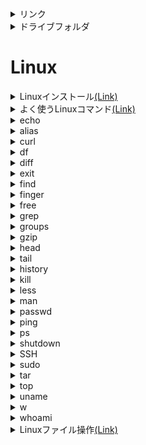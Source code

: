<details>  
  <summary>リンク</summary>

[[ boostnote.doc id="f152e97a-2752-4ef0-80e6-6e7a1940724a" ]]
[[ boostnote.doc id="18b87f0f-f08e-4dba-88cf-02bdc93323ed" ]]

</details>
<details>  
  <summary> ドライブフォルダ </summary><div>
  
  <a href="https://drive.google.com/drive/folders/1gBcU39HoN8ojK4kbKTYJj8MxPPMXkJnQ?usp=drive_link">ドライブフォルダ</a>
  </div></details> 

# Linux #

<details>
<summary>Linuxインストール<a href="https://gitlab.com/pascaliaasia/pav-training-program/basic-program/-/blob/tool/linux_basic/02.Install Linux virtual env.md">(Link)</a>
</summary><div>

  ## 2. Install Linux virtual environment
  - WIndowsへのInstall
  1. WindowsへのLinux環境として、まずはUbuntuをInstallする。
  1. WindowsでLinuxを動作可能にするために、「スタート」「設定」「アプリと機能」(右上に)「プログラムと機能」より、「Windowsの機能の有効化と無効化を選択。下記画像の「Linux用Windowsサブシステム」を有効にする。
  ![image.png](https://boostnote.io/api/teams/R3VwmLMvj/files/763f82a1cfde77cd8728bced0b94c745ec1d792e3b24bfe6c25004b1bd4848a6-image.png)
  1. WindowsストアよりUbuntuを検索、インストールする。
  ![image.png](https://boostnote.io/api/teams/R3VwmLMvj/files/709620534e09e09149d2eac8efab9ebcd8b0ce1a2bd3718384e747fb585f1908-image.png)
  1. 少しの後、ユーザ名とPWを登録する。
  ![image.png](https://boostnote.io/api/teams/R3VwmLMvj/files/fcf7a2e3d5ce42bf74616605a2a904b824b3cb2a2f5d421450c8b72605129509-image.png)
  :::note
  ユーザ名には入力規則があり、今回の例では「.」が引っ掛かった<br>
  PWの設定の際の入力時には画面上にPWの文字列が表示されないので注意
  :::
  </div></details> 

<details>
<summary>よく使うLinuxコマンド<a href="https://gitlab.com/pascaliaasia/pav-training-program/basic-program/-/blob/tool/linux_basic/03.Most often using Linux commands.md">(Link)</a>
</summary><div>

## 3. Most often using Linux commands ##
- ### 主要なコマンド ###
  <details><summary>cat</summary><div>

  catコマンド(concatenateの略)<br>
  ファイルに記載されている内容をコマンドラインに出力する。<br>
  エディタを使って中身を見るよりも素早く中身を確認でき、中身を変えてしまう危険もない。<br>
  /etc/passwdディレクトリで試してみる。
  ```
  cat /etc/passwd
  ``` 

  ![image.png](https://boostnote.io/api/teams/R3VwmLMvj/files/3ec3cdad0a4d003b1d8185135672f5a6effd1f28e34d6bfe8a20aa4bfc7c5395-image.png)
:::note
  対象のファイルについては、きちんと参照パスが現在位置から指定できる場所にいる必要がある。
:::
  出力したいファイルの内容がコンソールの画面上よりも大きい場合には、「| less」オプションを指定することでlessモードに入ることができる<br>
  lessモードでは、十字キーやPageUp PageDownキーを使用してファイルの中身を閲覧可能になる。<br>
  lessモードはqキーで終了できる。
</div></details>
<details><summary>echo</summary><div>

  
  echoコマンドでは、文字列をコンソール画面に出力することができる。<br>
  例えば、環境変数として持っている下記のような変数の内容を出力することもできる。
  ```
  $USER    --ユーザ名
  $HOME    --ユーザのホームディレクトリ
  $PATH    --コマンド検索パス
  ```

  環境変数には、「ユーザ名」「ユーザのホームディレクトリ」や何かのコマンドで指定した際に、対応するディレクトリパスを検索・取得する「パス」の指定などが記載されている。
:::info $PATH
  $PATHはコマンドサーチパスや、コマンド検索パスなどと呼ばれている。<br>
  Linuxの特徴として、**上記のパスに指定してあるディレクトリはパス名を省略してよい**という決まりがある。<br>
  Windowsと違い、カレントディレクトリにあったとしても**自分のファイルとは限らない**ため、コマンドを実行する際には必ずパス指定する必要がある。<br>
:::
  下記のようにコマンドを実施してみる。
  ```
  echo $USER
  echo $HOME
  echo $PATH
  ```

  ![image.png](https://boostnote.io/api/teams/R3VwmLMvj/files/6bf8393f5deab9fde36ff4d226e4be15240403392337d6244d64f2d3091a83a6-image.png)
  ユーザ名、ホームディレクトリ、パス内容が出力された。<br>
  下記のコマンドではビープ音/アラート音が出力される。
  ```
  echo -e "\a"
  ```
  ファイルに書き込むこともできる。
  ```
  echo 'line1
  line2
  line3' > test02
  ```
  ![image.png](https://boostnote.io/api/teams/R3VwmLMvj/files/0c3dfc9c56fe4960ac9c6810c2f1f7d852a321bc0c7b486f2c6940fe4188d74b-image.png)
:::note 改行
  シングルクォート(')で囲むことで、改行を含めてテキストファイルとして書き込みができる。
:::

  </div></details>
  <details><summary>alias</summary><div>

  aliasは別名という意味のコマンド。<br>
  コマンドや、コマンドをまとめたものなどに別名をつけ、一度のCallで呼び出すことができるようにする。
  ```
  alias hello = "echo my name is"    --「echo my name is」というコマンドとキーワードにhelloという名前を付ける。
  hello yuuki    --hello コマンドに文字列「yuuki」をつける
  ```
  
  ![image.png](https://boostnote.io/api/teams/R3VwmLMvj/files/fffbdfe29f3e68747f78412b91141d43a1d2e33aa5b01c230ebb0a732c7fbc88-image.png)
  `my name is yuuki    --出力結果`<br>
  定義した別名は、ターミナルの終了とともに定義も消える。<br>
  もし以後常に使いたいのであれば、ホームディレクトリ配下に「.bash_aliases」ファイルを作成し、定義を追加する。
  </div></details>
  <details><summary>curl</summary><div>

  URLやインターネットアドレスより、情報・ファイルを収集するツール。<br>
  デフォルトのLinuxには存在しない場合があるため、apt-getコマンドを使用してインストールする必要がある。<br>
  `sudo apt-get install curl        --管理者権限を使用してapt-getコマンドを使用し、curlツールをインストール`<br>
  ※管理者権限のPWを聞かれる。
  
  ![image.png](https://boostnote.io/api/teams/R3VwmLMvj/files/20c13578d002519a2ce9bf7ec327c1465d5cf09e0d8cdce2bde4e628e6c2cac1-image.png)
  実際に使ってみる。ここではGoogleのホームページより情報を取得する。
  ```
  curl https:://google.com -o google.com
  ```
  
  ![image.png](https://boostnote.io/api/teams/R3VwmLMvj/files/bf246605b625d416423eab439deff01d63c9b62063fd9f4f0f40c0a7c7dd62c3-image.png)
  取得結果を「google.com」という名前で格納しているので、確認する。
  
  ![image.png](https://boostnote.io/api/teams/R3VwmLMvj/files/2081afb77236bf0b3db9a671306f62c7c4ceb1758f6ddf6e443f51ac7d2fb1e1-image.png)
  コマンド実行中には、進行状況が出力されるため、不要な場合には,`-s`オプションをつける
    
  </div></details>
  <details><summary>df</summary><div>

  コンピュータ情報を出力するコマンド。<br>
  `-h`オプションをつけることで、人間が読める文字で出力され、`-x`オプションで指定したディレクトリを除外することも可能。
    
  ![image.png](https://boostnote.io/api/teams/R3VwmLMvj/files/39976196c789e03d28695a5a0da4a145248024af3803f62fce231ccc1be65cb1-image.png)

  </div></details>
  <details><summary>diff</summary><div>

  2つのテキストファイルを比較、差分を出力するコマンド。
  並べて表示するオプション`-y`、<br>
  幅の指定オプション`-W xx(Wは大文字xxは数字)`や、<br>
  記載内容が異なる点に焦点を当てるオプション`--suppress-common-lines`などがある。<br>
  ファイル作成から比較までを実施する。
  
  ![image.png](https://boostnote.io/api/teams/R3VwmLMvj/files/83e8eb892f7d0b5e4150e9e1de44130ef67c5d7314a2fc19b00e4a85c8f1bd0a-image.png)
    
  </div></details>
  <details><summary>exit</summary><div>

  ターミナル終了やシェルスクリプト実行終了、SSHのリモート接続の切断などで使用する。
  </div></details>
  
  <details><summary>find</summary><div>

  検索コマンド。<br>
  どのディレクトリから何のファイルを検索するかを指定することで実行可能。<br>
  ワイルドカードを使用することであいまい検索も可能で、`*`(任意の1文字以上)や、<br>
  `?`(任意の1文字)などを指定することで目的のファイルを探す。
  `-name` 名前の指定
  `-type` ファイルタイプの指定
  `-iname` 大文字小文字の区別なしでファイル名検索
  </div></details>
  
  <details><summary>finger</summary><div>

  ユーザの最終ログイン時刻、ユーザのホームディレクトリ、ユーザアカウントのフルネームなどのユーザ情報を表示する。
:::tip
  WindowsサブシステムのUnuntuでは正常動作しない可能性がある。<br>
  また、追加インストールの必要がある場合もある。<br>
  ※自環境では動作しなかった。
:::
  
  </div></details>
  
  <details><summary>free</summary><div>

  freeコマンドは、メモリ使用量の情報が表示される。<br>
  RAMの情報などが表示され、`-h`オプションにて人が読めるようにできる。
  </div></details>
  
  <details><summary>grep</summary><div>

  grepコマンドは、一致検索を実施するコマンド。<br>
  ファイルの中身を確認することができるので、例えば、テキストの中に「line2」と書かれた行のあるファイル。といった検索が可能。
  ```
    grep "line2" *.txt
  ```
  
  ![image.png](https://boostnote.io/api/teams/R3VwmLMvj/files/1d9bf71777f4fe7c34f1b24a333043cb5b8a99bcdf64c1fe71f3e19ea2ebc32b-image.png)
  ※拡張子がないファイルもあるので、ファイル名は正確に指定する必要がある。

  </div></details>
  
  <details><summary>groups</summary><div>

  ユーザが何グループ化を表示
  </div></details>
  
  <details><summary>gzip</summary><div>

  ファイル圧縮コマンド。デフォルトでは元ファイルは削除される。<br>
  オリジナルを確保したまま保存する場合には、`-k`オプションを設定する。
  
  ![image.png](https://boostnote.io/api/teams/R3VwmLMvj/files/074c17eed5e9b78dc7ceb8fee1e367bf390fe227644f2b5659b974a67edc3b09-image.png)

  </div></details>
  
  <details><summary>head</summary><div>

  catに似たコマンドで、ファイルの先頭10行のみ出力する。<br>
  `-n xx`(xxは数字)オプションにて、表示行数を指定できる。
  </div></details>
  
  <details><summary>tail</summary><div>

  headの末尾Ver
  </div></details>
  
  <details><summary>history</summary><div>

  履歴コマンド。<br>
  発行したコマンドの履歴を表示する。<br>
  履歴にある`!`と行番号を指定することで指定のコマンドを繰り返すことができる。`!2`など<br>
  また、`!!`で1つ前のコマンドを繰り返せる。
  </div></details>
  
  <details><summary>kill</summary><div>

  実行中のタスクを停止することができる。
  使用するにはプロセスID(PID)を指定する必要がある。
  ```
  ps -aux | grep pav02
  ```
  sleepコマンドで発生させたプロセスを停止した画像。
    
  ![image.png](https://boostnote.io/api/teams/R3VwmLMvj/files/72a192fc9b123887453c7dbac22477de87847492573a786de9000a2e06256d6e-image.png)

  </div></details>
  
  <details><summary>less</summary><div>

  catコマンドの際にも触れたコマンド、エディタを開かずに中身を見ることができ、<br>
  ファイルの中身をキースクロールで確認可能。<br>
  `less [ファイル名]`とすることで、lessコマンド単体でも使用可能。<br>
  
  パイプでつなぐことで、ほかのコマンドの結果をlessで見ることも可能。<br>
  ```
    ls -l | less
  ```
  </div></details>
  
  <details><summary>man</summary><div>

  manコマンドは、lessコマンド画面の形式で、manコマンドの内容を表示する。<br>
  内容としては、指定したコマンドのユーザマニュアルが表示される
  ```
    man ls
  ```
  
  ![image.png](https://boostnote.io/api/teams/R3VwmLMvj/files/7c1929479d11482164dde82b2618778f0c8db7859f867af3b4310f6af8dcc71f-image.png)

  </div></details>
  
  <details><summary>passwd</summary><div>

  パスワード変更コマンド。新しいPWを入力する。<br>
  PWの変更になるので、他ユーザのPWを変更するには管理者権限が必要<br>
  
  </div></details>
  
  <details><summary>ping</summary><div>

  pingを実施するコマンド。IPやアドレスを指定する。
  ```
    ping google.com
  ```
  
  ![image.png](https://boostnote.io/api/teams/R3VwmLMvj/files/5498f7f10c4a1abcd04e9ad999cf0d2c0c7747af863e1ce117396601edf3da1a-image.png)
  `-c`オプションで指定の回数だけ実施することが可能<br>
  `Ctrl + C`で停止できる。
  </div></details>
  
  <details><summary>ps</summary><div>

  実行中のプロセスを表示するコマンド。デフォルトでは、現在のシェルでのプロセス一覧になる。<br>
  特定ユーザを表示するには`-u`オプションを指定する。<br>
  出力が長くなる可能性があるので、`| less`をつけることを推奨
  </div></details>
  
  <details><summary>shutdown</summary><div>

  システムのシャットダウンのコマンド。(Windowsアプリのターミナルでは仮想環境のため動作しない。)<br>
  実行すると1分以内にシステムが終了する。<br>
  今すぐに終了する際には、`now`パラメータを指定する。<br>
  shutdownをスケジュールすることもできる。スケジュールを設定すると、ログイン中のユーザすべてにブロードキャストされる。<br>
  シャットダウンを中止する場合には、`shutdown -c`を入力する。
    
  </div></details>
  
  <details><summary>SSH</summary><div>

  sshコマンドを使用して、Linuxのリモート操作が可能。<br>
  ssh接続には、ユーザ名、接続先IPアドレスorドメイン名の指定が必要。<br>
  ※仮想環境では動作しない可能性がある。
  </div></details>
  
  <details><summary>sudo</summary><div>

  root権限、管理者権限でコマンドを実行する際につけるコマンド。
  </div></details>
  
  <details><summary>tar</summary><div>

  複数ファイルをまとめて、1つのtarファイルと呼ばれるまとまりにするコマンド。<br>
  アーカイブファイルとも呼ばれ、基本的には圧縮をかけるが、非圧縮も可能。<br>

    | 短いオプション | 長いオプション | 意味 |
    | - | - | - |
    | -c | --create | 新しいアーカイブを作成する |
    | -r | --append | アーカイブの最後にファイルを追加する |
    | -A | --catenate, |
    | --concatenate | アーカイブにtarアーカイブを追加する |
    | -u | --update | アーカイブのファイルを更新する（アーカイブ内の同名ファイルより新しいものだけを追加する） |
    | -d | --diff, |
    | --compare | アーカイブとファイルシステムを比較する |
    | --delete | アーカイブから削除する |
    | -t | --list | アーカイブの内容の一覧を表示する |
    | -x | --extract,--get | アーカイブからファイルを抽出する |
    ```
  </div></details>
  
  <details><summary>top</summary><div>

  Linuxのマシン関連の情報をリアルタイムに表示する。<br>
  `E`キーを入力することで人間が見やすくできる。
  `Q`キーで終了する。
  </div></details>
  
  
  <details><summary>uname</summary><div>

  作業中のコンピュータにかかわるシステム情報を取得できる。
  ```
    -a  すべて表示
    -s  カーネルタイプ
    -r  カーネルリソース
    -v  バージョン
  ```
  </div></details>
  
  
  <details><summary>w</summary><div>

  ログインユーザ一覧
  </div></details>
  
  
  <details><summary>whoami</summary><div>

  現在のログインユーザがだれかを表示
  </div></details>
</div></details>

<details>
<summary>Linuxファイル操作<a href="https://gitlab.com/pascaliaasia/pav-training-program/basic-program/-/blob/tool/linux_basic/04.Working with Files and Directories.md">(Link)</a>
</summary><div>

## 4. Working with Files and Directories


- Linuxファイルシステムの機能<br>
  Linuxのファイルシステムは、ツリー構造で、最上位ディレクトリをルートと呼ぶ。<br>
  - パスの指定<br>
    Linuxのパスの指定はスラッシュを使用する。
  - パーティション、ディレクトリ、ドライブ<br>
    LinuxではWindowsのように、ドライブなのか、ネットワークドライブなのか、通常のディレクトリかを区別できない。
  - 大文字と小文字<br>
    Linuxでは大文字と小文字を区別する。
  - ファイル拡張子<br>
    ファイル拡張子は必須ではない
  - 隠しファイル<br>
    先頭に`.`をつけることで隠しファイルにすることができる。

1. ディレクトリの移動
    - `pwd`コマンドで現在地を取得する。<br>
    pwdには2つのオプションがある。<br>
    `-l` シンボリックリンクを解決しない。<br>
    `-p` シンボリックリンクなし、物理ディレクトリのみ表示

  :::note
    シンボリックリン区については次セクションに記載。
    コンピュータ上のファイル/フォルダを指し示すLinux上のファイル種別。Windowsのショートカットに似ている。
  :::
    - ディレクトリの移動には`cd`コマンドを使用する。<br>
      絶対パス、相対パスともに移動可能<br>
      また、自分のいるディレクトリの指定には`.`、一つ上のディレクトリには`..`で指定可能。<br>
      直前に作業をしていたディレクトリについては`-`で指定が可能である。
1. ファイルとディレクトリのリスト
    - ターミナルには基本的にはGUIがないので、ファイルリストについてはコマンドで取得する。<br>
    `ls`コマンドを使用する。このコマンドは別のパスも指定することが可能。
    `-l`オプションを使用することで、詳細情報を表示。<br>
  ![image.png](https://boostnote.io/api/teams/R3VwmLMvj/files/f401eff86786b094e8da2de3e0e144b40eaf0175166dcd1d8f09ef68037bb75a-image.png)
    先頭の10桁の文字列にはそれぞれ意味があり、1桁目がファイル属性、以降はそれぞれ3文字ずつ、所有者、グループ、他の人のアクセス権限(パーミッション)が表示されている。<br>
    1. ファイル種類<br>
    下記の属性がある。<br>
    `-`通常ファイル<br>
    `d`ディレクトリ<br>
    `l`シンボリックリンク<br>
    `c`キャラクタ型デバイスファイル(特殊ファイル)<br>
    `b`ブロック型デバイスファイル(特殊ファイル)<br>
    
    1. パーミッション<br>
    `r`読み出し<br>
    `w`書き込み<br>
    `x`実行許可
1. 作成と削除<br>
    - ディレクトリ<br>
  ディレクトリを作成する際には`mkdir`コマンドを使用する。<br>
  `-p`オプションを使用することで、存在しないディレクトリの配下にディレクトリを作成する。<br>
  つまり階層構造を丸ごと一度に作成可能ということ。
  
    - ファイル<br>
  まっさらな新しいファイルを作成するには`touch`コマンドを使用する。(空ファイル作成)<br>
  ファイル名を指定し、その名前の新しいファイルを作成する。
  
    - 削除<br>
  ディレクトリもファイルも、削除する際には共通のコマンドで削除が可能。<br>
  どちらも`rm`コマンドの後にディレクトリ名/ファイル名を指定する。<br>
  ただし、中身のあるディレクトリは削除できないので、ファイルごとディレクトリを強制的に削除する場合には、<br>
  `-rf`オプションを指定する。
  
1. コピーと移動<br>
  コピー/移動については、これも同じコマンドで実行可能である。<br>
    - コピー<br>
    `cp`コマンドでコピーを実行できる。<br>
    第一引数に元ネタ、第二引数に移動先のパス(絶対/相対)を指定する。
    
    - 移動
    `mv`コマンドで移動を実行できる。<br>
    引数の取り扱いは`cp`と同様<br>
    Windowsとの違いとして、「カット(切り取り)」という動作は存在しないので注意。

1. シンボリックリンク<br>
  Linuxでいう**リンク**とは、「ファイル名」と「実データ」との関係を表す。
  リンクには2種ある。
  
    - ハードリンク<br>
    対象ファイルのミラーリングとして、実物がオリジナルとコピーの2つあり、同期している状態。<br>
    オリジナルファイルで利用可能なデータにアクセスする。<br>
    元のファイルが移動/削除されたとしても、`inode`を参照しているためリンクへの影響はない。
  
    - ソフトリンク(シンボリックリンク)<br>
    ファイル名へのポインタとして機能するリンク。<br>
    オリジナルファイルで利用可能なデータにアクセスできない。<br>
    元のファイルが移動/削除されたりすると**無効になる**
    
    - inode<br>
    iノードとは、ファイルの所有者やサイズ、アクセス権限、作成日時、データ領域へのポインタなどの各種情報を記録するためのデータ。<br>
    とあるデータを**指し示す属性情報のデータ**のこと。属性情報
  
    - inode番号<br>
    inodeを指し示す番号。<br>
    上記のことからデータを見たい場合にシステム側では下記の手順で表示する。<br>
    １．ファイル名からinode番号をたどる<br>
    ２．inode番号からinodeをたどる<br>
    ３．inodeから実データをたどる<br>
    `ls -i`のコマンド+オプションで取得可能。
  
    - 各リンクの相違点を記載する。
    
    ![image.png](https://boostnote.io/api/teams/R3VwmLMvj/files/fb242444656360d00fe99d282423943f7a3c3524a1528062f0bbca1a05078702-image.png)
  
    :::note
      i ノード番号 – インデックス ノード番号は、Linux/Unix システム内のすべてのファイルに割り当てられる一意の番号です。<br>
      スーパーユーザー – スーパーユーザーには、通常のユーザーと比較してより多くの権限があります。ファイルの所有権を変更したり、アクセス許可を設定したりできます。
    :::
  
  1. リンクの作成方法<br>
    1. ソフトリンク(シンボリックリンク)<br>
      `ln -s <source><dest>`
    1. ハードリンク<br>
      `ln <source><dest>`
  
  1. ファイル/ディレクトリのサイズ
      - `du`コマンド<br>
      `du`コマンドを確認したいパスに対して使用するとファイル/ディレクトリのブロック数とサブディレクトリが表示される。<br>
      `-h`オプションで人間が読める形になる。<br>
      `-s`オプションでディレクトリの使用量の合計サイズを取得可能。<br>
      `-a`オプションを使用すると、すべてのファイルとディレクトリのディスク使用量が表示される。<br>
      どのオプションも`-h`と併用可能
  
        ![image.png](https://boostnote.io/api/teams/R3VwmLMvj/files/547c624625985e53aff9daf53167b816e86dd9fc1f565b760b0376250add7aa0-image.png)
  
- アクセス許可<br>
  - 所有権<br>
  Linuxには所有権という考え方があり、以下の所有者の別がある。
    1. ユーザ<br>
    ファイルの所有者。基本的には作成者。
    1. グループ<br>
    ユーザグループ。複数ユーザが属するグループ。グループ全員に権限が降られるので個別に設定する必要がなく、共同管理するような場合に使える。
    1. その他<br>
    ファイルの制作者でもグループでもないほかの人。Publicのイメージ。
  
  - アクセス許可<br>
  3タイプのアクセス権の設定が可能。
    1. 読み取り`r`(read)<br>
    ファイルやディレクトリを開いて中身を読み取る権利。
    1. 書き込み`w`(write)<br>
    ファイルやディレクトリの中身に書き込む(中身を変更する)権利。<br>
    権限のないディレクトリにはファイルを保存することもできない。<br>
    中身のファイルに書き込み権限があった場合には、**ファイルの中身**には書き込めるが、名前の変更や移動など<br>
    **ディレクトリ上で見れるファイルに何かしらの変更が入る動作はできない。**
    1. 実行`x`(execute)
  
    各ファイルやディレクトリの権限の確認については、`ls -l`コマンドにて確認ができる。<br>
    また、それぞれの権限のパターンごとに数字が割り振られていて、下記の表のとおりになる。
      ![image.png](https://boostnote.io/api/teams/R3VwmLMvj/files/34b592e5bb96eefc0066487578882b88f19b6dfdb08fe20c22d163489e7d10f3-image.png)

  - `chmod`コマンド<br>
    上記で確認していたアクセス権限の変更については、`chmod`コマンドを実行する。
    ```
      chmod [権限] [対象ファイル]
      chmod [対象ユーザ] [+/=/-] [(付与/設定/削除)権限] [対象ファイル]
      example
      chmod 755 test.txt
      chmod g+rw test.txt      ---グループユーザに対して、読み取りと書き込み権限を付与
    ```
    付与方法はそれぞれ下記の通り。
    
    ![image.png](https://boostnote.io/api/teams/R3VwmLMvj/files/1477c656cd158a4dd205a663b9b57797a45854b1efb25899c9cac9ba0920c9ce-image.png)
    上記の数字を、それぞれ[ユーザ(u)][グループ(g)][その他(o)]の順に数値で設定の上ファイルを指定する。
    もしくは個別にu/g/oを指定し、各ユーザに対して追加`+`、設定`=`、削除`-`を記述する。
  
  - 所有者の変更(`chown`)
    オーナーを変更することが可能
  - グループの変更(`chgrp`)
    グループを変更することが可能。
  
  - 注意点<br>
    このファイルには、/etc/groupシステムで定義されているすべてのグループが含まれています<br>
このコマンドを使用すると、groups自分がメンバーとなっているすべてのグループを検索できます。このコマンドについては前の章で説明しました。<br>
2 つのグループが同じファイルを所有することはできません。<br>
Linux にはネストされたグループがありません。あるグループが他のグループのサブグループになることはできません<br>
x-実行許可とは、ディレクトリに「入る」ことと、サブディレクトリへのアクセスが許可されることを意味します。<br>
  
      
  
  
  

</div></details>
